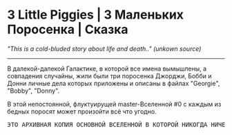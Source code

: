 <h1>3 Little Piggies | 3 Маленьких Поросенка | Сказка</h1>
<text><i>"This is a cold-bluded story about life and death.." (unkown source)</i></text>

<hr>
<p>В далекой-далекой Галактике, в которой все имена вымышлены, а совпадения случайны,
жили были три поросенка Джорджи, Бобби и Донни личные дела которых приложены и описаны в файлах "Georgie", "Bobby", "Donny".</p>

<p>В этой непостоянной, флуктуирущей master-Вселенной #0 с каждым из бедных поросят может произойти всё что угодно.</p>

<pre>ЭТО АРХИВНАЯ КОПИЯ ОСНОВНОЙ ВСЕЛЕННОЙ В КОТОРОЙ НИКОГДА НИЧЕГО НЕ ПРОИСХОДИТ.</pre>
